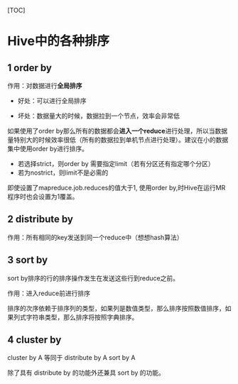 [TOC]

# Hive中的各种排序

## 1 order by

作用：对数据进行**全局排序**

- 好处：可以进行全局排序

- 坏处：数据量大的时候，数据拉到一个节点，效率会非常低

如果使用了order by那么所有的数据都会**进入一个reduce**进行处理，所以当数据量特别大的时候效率很低（所有的数据拉到单机节点进行处理）。建议在小的数据集中使用order by进行排序。

- 若选择strict，则order by 需要指定limit（若有分区还有指定哪个分区）
- 若为nostrict，则limit不是必需的

即使设置了mapreduce.job.reduces的值大于1, 使用order by,时Hive在运行MR程序时也会设置为1覆盖。

## 2 distribute by

作用：所有相同的key发送到同一个reduce中（想想hash算法）

## 3 sort by

sort by排序的行的排序操作发生在发送这些行到reduce之前。

作用：进入reduce前进行排序

排序的次序依赖于排序列的类型，如果列是数值类型，那么排序按照数值排序，如果列式字符串类型，那么排序将按照字典排序。

## 4 cluster by

cluster by A 等同于 distribute by A sort by A

除了具有 distribute by 的功能外还兼具 sort by 的功能。

